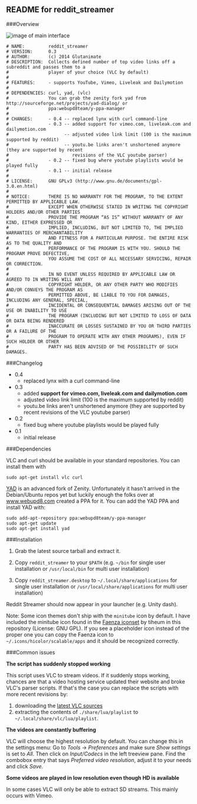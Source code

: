 ## README for reddit_streamer


###Overview

![image of main interface](https://raw.githubusercontent.com/Glutanimate/reddit_streamer/master/screenshot_reddit_streamer.png)

    # NAME:         reddit_streamer
    # VERSION:      0.3
    # AUTHOR:       (c) 2014 Glutanimate
    # DESCRIPTION:  Collects defined number of top video links off a subreddit and passes them to a
    #               player of your choice (VLC by default)
    #
    # FEATURES:     - supports YouTube, Vimeo, Liveleak and Dailymotion
    #
    # DEPENDENCIES: curl, yad, (vlc)
    #               You can grab the zenity fork yad from http://sourceforge.net/projects/yad-dialog/ or
    #               ppa:webupd8team/y-ppa-manager
    #
    # CHANGES:      - 0.4 -- replaced lynx with curl command-line
    #               - 0.3 -- added support for vimeo.com, liveleak.com and dailymotion.com
    #                     -- adjusted video link limit (100 is the maximum supported by reddit)
    #                     -- youtu.be links aren't unshortened anymore (they are supported by recent
    #                        revisions of the VLC youtube parser)
    #               - 0.2 -- fixed bug where youtube playlists would be played fully
    #               - 0.1 -- initial release
    #
    # LICENSE:      GNU GPLv3 (http://www.gnu.de/documents/gpl-3.0.en.html)
    #
    # NOTICE:       THERE IS NO WARRANTY FOR THE PROGRAM, TO THE EXTENT PERMITTED BY APPLICABLE LAW. 
    #               EXCEPT WHEN OTHERWISE STATED IN WRITING THE COPYRIGHT HOLDERS AND/OR OTHER PARTIES 
    #               PROVIDE THE PROGRAM “AS IS” WITHOUT WARRANTY OF ANY KIND, EITHER EXPRESSED OR 
    #               IMPLIED, INCLUDING, BUT NOT LIMITED TO, THE IMPLIED WARRANTIES OF MERCHANTABILITY 
    #               AND FITNESS FOR A PARTICULAR PURPOSE. THE ENTIRE RISK AS TO THE QUALITY AND 
    #               PERFORMANCE OF THE PROGRAM IS WITH YOU. SHOULD THE PROGRAM PROVE DEFECTIVE,
    #               YOU ASSUME THE COST OF ALL NECESSARY SERVICING, REPAIR OR CORRECTION.
    #
    #               IN NO EVENT UNLESS REQUIRED BY APPLICABLE LAW OR AGREED TO IN WRITING WILL ANY 
    #               COPYRIGHT HOLDER, OR ANY OTHER PARTY WHO MODIFIES AND/OR CONVEYS THE PROGRAM AS 
    #               PERMITTED ABOVE, BE LIABLE TO YOU FOR DAMAGES, INCLUDING ANY GENERAL, SPECIAL, 
    #               INCIDENTAL OR CONSEQUENTIAL DAMAGES ARISING OUT OF THE USE OR INABILITY TO USE 
    #               THE PROGRAM (INCLUDING BUT NOT LIMITED TO LOSS OF DATA OR DATA BEING RENDERED 
    #               INACCURATE OR LOSSES SUSTAINED BY YOU OR THIRD PARTIES OR A FAILURE OF THE 
    #               PROGRAM TO OPERATE WITH ANY OTHER PROGRAMS), EVEN IF SUCH HOLDER OR OTHER 
    #               PARTY HAS BEEN ADVISED OF THE POSSIBILITY OF SUCH DAMAGES.

###Changelog

- 0.4
    - replaced lynx with a curl command-line
- 0.3 
    - added **support for vimeo.com, liveleak.com and dailymotion.com**
    - adjusted video link limit (100 is the maximum supported by reddit)
    - youtu.be links aren't unshortened anymore (they are supported by recent revisions of the VLC youtube parser)
- 0.2 
    - fixed bug where youtube playlists would be played fully
- 0.1 
    - initial release

###Dependencies

VLC and curl should be available in your standard repositories. You can install them with

    sudo apt-get install vlc curl
   
[YAD](http://sourceforge.net/projects/yad-dialog/) is an advanced fork of Zenity. Unfortunately it hasn't arrived in the Debian/Ubuntu repos yet but luckily enough the folks over at www.webupd8.com created a PPA for it. You can add the YAD PPA and install YAD with:

    sudo add-apt-repository ppa:webupd8team/y-ppa-manager
    sudo apt-get update
    sudo apt-get install yad

###Installation

1. Grab the latest source tarball and extract it.

2. Copy `reddit_streamer` to your `$PATH` (e.g. `~/bin` for single user installation or `/usr/local/bin` for multi user installation)

3. Copy `reddit_streamer.desktop` to `~/.local/share/applications` for single user installation or `/usr/local/share/applications` for multi user installation)

Reddit Streamer should now appear in your launcher (e.g. Unity dash).

Note: Some icon themes don't ship with the `minitube` icon by default. I have included the minitube icon found in the [Faenza iconset](http://tiheum.deviantart.com/art/Faenza-Icons-173323228) by tiheum in this repository (License: GNU GPL). If you see a placeholder icon instead of the proper one you can copy the Faenza icon to `~/.icons/hicolor/scalable/apps` and it should be recognized correctly.

###Common issues

**The script has suddenly stopped working**

This script uses VLC to stream videos. If it suddenly stops working, chances are that a video hosting service updated their website and broke VLC's parser scripts. If that's the case you can replace the scripts with more recent revisions by:

1. downloading the [latest VLC sources](https://www.videolan.org/vlc/download-sources.html) 
2. extracting the contents of `./share/lua/playlist` to `~/.local/share/vlc/lua/playlist`.


**The videos are constantly buffering**

VLC will choose the highest resolution by default. You can change this in the settings menu: Go to *Tools* → *Preferences* and make sure *Show settings* is set to *All*. Then click on *Input/Codecs* in the left treeview pane. Find the combobox entry that says *Preferred video resolution*, adjust it to your needs and click *Save*.

**Some videos are played in low resolution even though HD is available**

In some cases VLC will only be able to extract SD streams. This mainly occurs with Vimeo.
